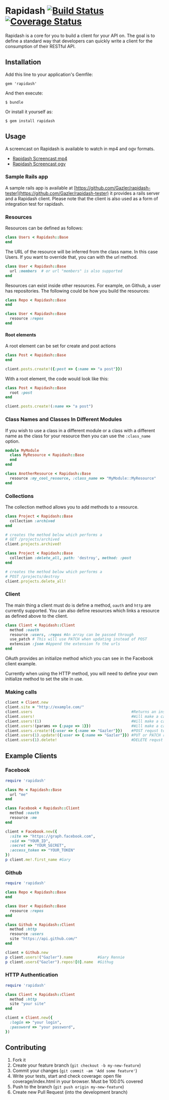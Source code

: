 # Rapidash [![Build Status](https://travis-ci.org/Gazler/rapidash.png?branch=master)](https://travis-ci.org/Gazler/rapidash) [![Coverage Status](https://coveralls.io/repos/Gazler/rapidash/badge.png?branch=master)](https://coveralls.io/r/Gazler/rapidash?branch=master)

Rapidash is a core for you to build a client for your API on.  The goal is to define a standard way that developers can quickly write a client for the consumption of their RESTful API.

## Installation

Add this line to your application's Gemfile:

    gem 'rapidash'

And then execute:

    $ bundle

Or install it yourself as:

    $ gem install rapidash

## Usage

A screencast on Rapidash is available to watch in mp4 and ogv formats.

 * [Rapidash Screencast mp4](http://screencasts.gazler.com/rapidash.mp4)
 * [Rapidash Screencast ogv](http://screencasts.gazler.com/rapidash.ogv)

### Sample Rails app

A sample rails app is available at [https://github.com/Gazler/rapidash-tester](https://github.com/Gazler/rapidash-tester) it provides a rails server and a Rapidash client.  Please note that the client is also used as a form of integration test for rapidash.

### Resources

Resources can be defined as follows:

```ruby
class Users < Rapidash::Base
end
```

The URL of the resource will be inferred from the class name.  In this case Users.  If you want to override that, you can with the url method.

```ruby
class User < Rapidash::Base
  url :members  # or url "members" is also supported
end
```

Resources can exist inside other resources.  For example, on Github, a user has repositories.  The following could be how you build the resources:

```ruby
class Repo < Rapidash::Base
end

class User < Rapidash::Base
  resource :repos
end
```

#### Root elements

A root element can be set for create and post actions

```ruby
class Post < Rapidash::Base
end

client.posts.create!({:post => {:name => "a post"}})
```

With a root element, the code would look like this:

```ruby
class Post < Rapidash::Base
  root :post
end

client.posts.create!(:name => "a post")
```

### Class Names and Classes In Different Modules

If you wish to use a class in a different module or a class with a different name as the class for your resource then you can use the `:class_name` option.

```ruby
module MyModule
  class MyResource < Rapidash::Base
  end
end

class AnotherResource < Rapidash::Base
  resource :my_cool_resource, :class_name => "MyModule::MyResource"
end
```


### Collections

The collection method allows you to add methods to a resource.

```ruby
class Project < Rapidash::Base
  collection :archived
end

# creates the method below which performs a
# GET /projects/archived
client.projects.archived!

class Project < Rapidash::Base
  collection :delete_all, path: 'destroy', method: :post
end

# creates the method below which performs a
# POST /projects/destroy
client.projects.delete_all!
```

### Client

The main thing a client must do is define a method, `oauth` and `http` are currently supported.  You can also define resources which links a resource as defined above to the client.

```ruby
class Client < Rapidash::Client
  method :oauth
  resource :users, :repos #An array can be passed through
  use_patch # This will use PATCH when updating instead of POST
  extension :json #Append the extension fo the urls
end
```



OAuth provides an initialize method which you can see in the Facebook client example.

Currently when using the HTTP method, you will need to define your own initialize method to set the site in use.

### Making calls

```ruby
client = Client.new
client.site = "http://example.com/"
client.users                                            #Returns an instance of Users
client.users!                                           #Will make a call to "http://example.com/users.json
client.users!(1)                                        #Will make a call to http://example.com/users/1.json
client.users!(params => {:page => 1}})                  #Will make a call to http://example.com/users.json?page=1
client.users.create!({:user => {:name => "Gazler"}})    #POST requst to /users.json
client.users(1).update!({:user => {:name => "Gazler"}}) #PUT or PATCH requst to /users.json
client.users(1).delete!                                 #DELETE requst to /users.json
```

## Example Clients

### Facebook

```ruby
require 'rapidash'

class Me < Rapidash::Base
  url "me"
end

class Facebook < Rapidash::Client
  method :oauth
  resource :me
end

client = Facebook.new({
  :site => "https://graph.facebook.com",
  :uid => "YOUR_ID",
  :secret => "YOUR_SECRET",
  :access_token => "YOUR_TOKEN"
})
p client.me!.first_name #Gary
```

### Github

```ruby
require 'rapidash'

class Repo < Rapidash::Base
end

class User < Rapidash::Base
  resource :repos
end

class Github < Rapidash::Client
  method :http
  resource :users
  site "https://api.github.com/"
end

client = Github.new
p client.users!("Gazler").name           #Gary Rennie
p client.users("Gazler").repos![0].name  #Githug
```

### HTTP Authentication

```ruby
require 'rapidash'

class Client < Rapidash::Client
  method :http
  site "your site"
end

client = Client.new({
  :login => "your login",
  :password => "your password",
})
```

## Contributing

1. Fork it
2. Create your feature branch (`git checkout -b my-new-feature`)
3. Commit your changes (`git commit -am 'Add some feature'`)
4. Write your tests, start and check coverage: open file coverage/index.html in your browser. Must be 100.0% covered
5. Push to the branch (`git push origin my-new-feature`)
6. Create new Pull Request (into the development branch)
